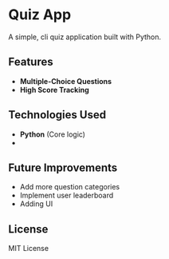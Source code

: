 # Quiz App

A simple, cli quiz application built with Python.

## Features
- **Multiple-Choice Questions**
- **High Score Tracking**

## Technologies Used
- **Python** (Core logic)
- 
## Future Improvements
- Add more question categories
- Implement user leaderboard
- Adding UI

## License
MIT License

